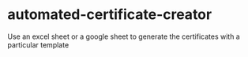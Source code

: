 # automated-certificate-creator
Use an excel sheet or a google sheet to generate the certificates with a particular template
